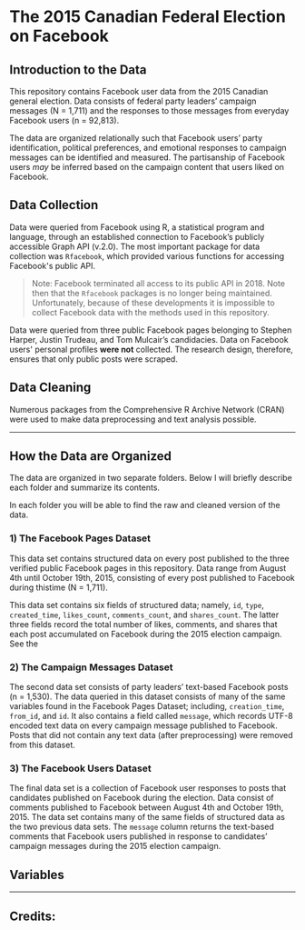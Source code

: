# The 2015 Canadian Federal Election on Facebook

## Introduction to the Data

This repository contains Facebook user data from the 2015 Canadian general election. Data consists of federal party leaders’ campaign messages (N = 1,711) and the responses to those messages from everyday Facebook users (n = 92,813). 

The data are organized relationally such that Facebook users’ party identification, political preferences, and emotional responses to campaign messages can be identified and measured. The partisanship of Facebook users *may* be inferred based on the campaign content that users liked on Facebook.

## Data Collection

Data were queried from Facebook using R, a statistical program and language, through an
established connection to Facebook’s publicly accessible Graph API (v.2.0). The most important package for data collection was `Rfacebook`, which provided various functions for accessing Facebook's public API.

> Note: Facebook terminated all access to its public API in 2018. Note then that the `Rfacebook` packages is no longer being maintained. Unfortunately, because of these developments it is impossible to collect Facebook data with the methods used in this repository.

Data were queried from three public Facebook pages belonging to Stephen
Harper, Justin Trudeau, and Tom Mulcair’s candidacies. Data on Facebook users' personal profiles **were not** collected. The research design, therefore, ensures that only public posts were scraped. 

## Data Cleaning

Numerous packages from the Comprehensive R Archive Network (CRAN) were used to make data preprocessing and text analysis possible. 

---

## How the Data are Organized

The data are organized in two separate folders. Below I will briefly describe each folder and summarize its contents. 

In each folder you will be able to find the raw and cleaned version of the data.

### **1) The Facebook Pages Dataset**

This data set contains structured data on every post published to the three verified public Facebook pages in this repository. Data range from August 4th until October 19th, 2015, consisting of every post published to Facebook during thistime (N = 1,711).

This data set contains six fields of structured data; namely, `id`, `type`, `created_time`, `likes_count`, `comments_count`, and `shares_count`. The latter three fields record the total number of likes, comments, and shares that each post accumulated on Facebook during the 2015 election campaign. See the 

### **2) The Campaign Messages Dataset**

The second data set consists of party leaders’ text-based Facebook posts (n = 1,530). The data queried in this dataset consists of many of the same variables found in the Facebook Pages Dataset; including, `creation_time`, `from_id`, and `id`. It also contains a field called `message`, which records UTF-8 encoded text data on every campaign message published to Facebook. Posts that did not contain any text data (after preprocessing) were removed from this dataset.

### **3) The Facebook Users Dataset**

The final data set is a collection of Facebook user responses to posts that candidates published on Facebook during the election. Data consist of comments published to Facebook between August 4th and October 19th, 2015. The data set contains many of the same fields of structured data as the two previous data sets. The `message` column returns the text-based comments that Facebook users published in response to candidates’ campaign messages during the 2015 election campaign.

## Variables 



---
## Credits: